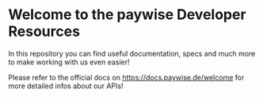 # Welcome to the paywise Developer Resources

In this repository you can find useful documentation, specs and much more to make working with us even easier!

Please refer to the official docs on https://docs.paywise.de/welcome for more detailed infos about our APIs!


